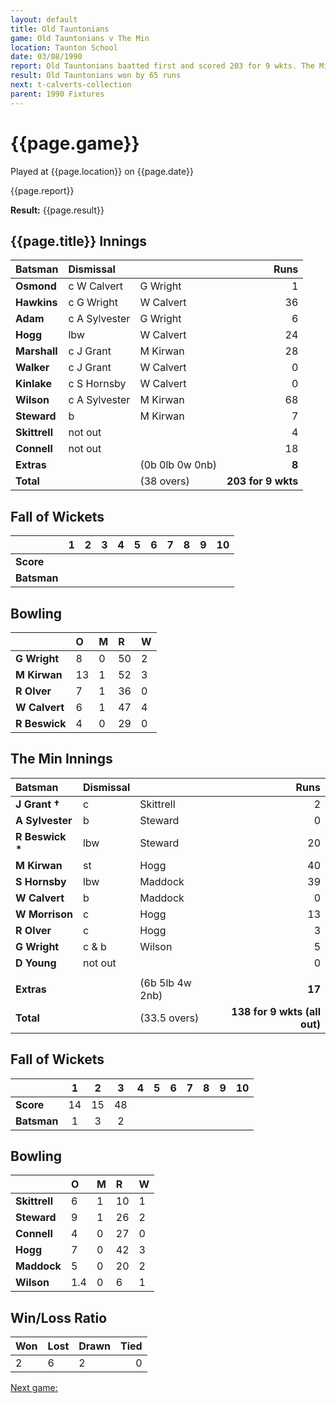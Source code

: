 ```yaml
---
layout: default
title: Old Tauntonians
game: Old Tauntonians v The Min
location: Taunton School
date: 03/08/1990
report: Old Tauntonians baatted first and scored 203 for 9 wkts. The Min replied with 138 for 9 wkts (all out)
result: Old Tauntonians won by 65 runs
next: t-calverts-collection
parent: 1990 Fixtures
---
```


# {{page.game}}

Played at {{page.location}} on {{page.date}}

{{page.report}}

**Result:** {{page.result}}

## {{page.title}} Innings

| Batsman | Dismissal |  | Runs |
|:---|:---|---|---:|
| **Osmond** | c W Calvert | G Wright | 1 | 
| **Hawkins** | c G Wright | W Calvert | 36 | 
| **Adam** | c A Sylvester | G Wright | 6 | 
| **Hogg** | lbw | W Calvert | 24 | 
| **Marshall** | c J Grant | M Kirwan | 28 |
| **Walker** | c J Grant | W Calvert | 0 | 
| **Kinlake** | c S Hornsby | W Calvert | 0 |
| **Wilson** | c A Sylvester | M Kirwan | 68 | 
| **Steward** | b | M Kirwan | 7 |
| **Skittrell** | not out |  | 4 | 
| **Connell** | not out |  | 18 | 
| **Extras** | | (0b 0lb 0w 0nb) | **8** | 
| **Total** | | (38 overs) | **203 for 9 wkts** | 

## Fall of Wickets

| | 1 | 2 | 3 | 4 | 5 | 6 | 7 | 8 | 9 | 10 |
|---|:---:|:---:|:---:|:---:|:---:|:---:|:---:|:---:|:---:|:---:|
| **Score** |  |  |  |  |  |  |  |  |  |  |
| **Batsman** |  |  |  |  |  |  |  |  |  |  |

## Bowling

| | O | M | R | W |
|---|:---|:---|:---|:---|
| **G Wright** | 8 | 0 | 50 | 2 | 
| **M Kirwan** | 13 | 1 | 52 | 3 | 
| **R Olver** | 7 | 1 | 36 | 0 | 
| **W Calvert** | 6 | 1 | 47 | 4 | 
| **R Beswick** | 4 | 0 | 29 | 0 |

## The Min Innings

| Batsman | Dismissal |  | Runs |
|:---|:---|---|---:|
| **J Grant &#8224;** | c | Skittrell | 2 | 
| **A Sylvester** | b | Steward | 0 | 
| **R Beswick &#42;** | lbw | Steward | 20 | 
| **M Kirwan** | st | Hogg | 40 | 
| **S Hornsby** | lbw | Maddock | 39 | 
| **W Calvert** | b | Maddock | 0 | 
| **W Morrison** | c | Hogg | 13 | 
| **R Olver** | c | Hogg | 3 | 
| **G Wright** | c & b | Wilson | 5 | 
| **D Young** | not out |  | 0 | 
|  |  |  |  | 
| **Extras** | | (6b 5lb 4w 2nb) | **17** | 
| **Total** | | (33.5 overs) | **138 for 9 wkts (all out)** | 

## Fall of Wickets

| | 1 | 2 | 3 | 4 | 5 | 6 | 7 | 8 | 9 | 10 |
|---|:---:|:---:|:---:|:---:|:---:|:---:|:---:|:---:|:---:|:---:|
| **Score** | 14 | 15 | 48 |  |  |  |  |  |  |  | 
| **Batsman** | 1 | 3 | 2 |  |  |  |  |  |  |  | 

## Bowling

| | O | M | R | W |
|---|:---|:---|:---|:---|
| **Skittrell** | 6 | 1 | 10 | 1 | 
| **Steward** | 9 | 1 | 26 | 2 | 
| **Connell** | 4 | 0 | 27 | 0 | 
| **Hogg** | 7 | 0 | 42 | 3 | 
| **Maddock** | 5 | 0 | 20 | 2 | 
| **Wilson** | 1.4 | 0 | 6 | 1 | 

## Win/Loss Ratio

| Won | Lost | Drawn | Tied |
|:---|:---|:---|---:|
| 2 | 6 | 2 | 0 |

[Next game:]({{page.next}})